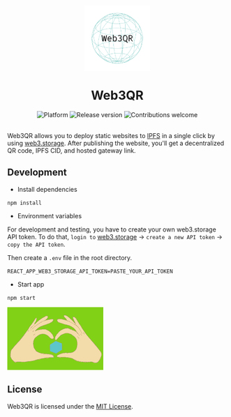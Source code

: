 <p align="center">
    <img align="center" src="https://github.com/akhileshthite/web3qr/blob/main/src/img/logo.png" width="150" height="150"></img>
</p>

<h1 align="center">Web3QR</h1>

<div align="center">
    <img src="https://img.shields.io/badge/Platform-IPFS-2C80C1" alt="Platform" />
    <img src="https://img.shields.io/github/v/release/akhileshthite/web3QR?color=1FC71F" alt="Release version" />
    <img src="https://img.shields.io/badge/contributions-welcome-orange.svg?" alt="Contributions welcome">
</div><br>

Web3QR allows you to deploy static websites to [IPFS](https://ipfs.io/) in a single click by using [web3.storage](https://web3.storage/about/). After publishing the website, you'll get a decentralized QR code, IPFS CID, and hosted gateway link.

## Development
* Install dependencies

```
npm install
```

* Environment variables

For development and testing, you have to create your own web3.storage API token. To do that, `login to` [web3.storage](https://web3.storage/) -> `create a new API token` -> `copy the API token`.

Then create a `.env` file in the root directory.
```
REACT_APP_WEB3_STORAGE_API_TOKEN=PASTE_YOUR_API_TOKEN
```

* Start app

```
npm start
```

<img src="https://github.com/akhileshthite/web3qr/blob/main/src/img/ipfs.gif" alt="Love IPFS" />

## License
Web3QR is licensed under the [MIT License](https://github.com/akhileshthite/web3qr/blob/main/LICENSE).

